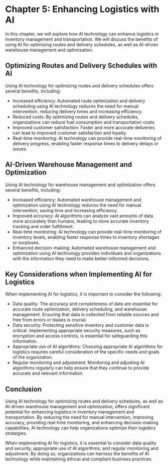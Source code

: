 Chapter 5: Enhancing Logistics with AI
======================================

In this chapter, we will explore how AI technology can enhance logistics in inventory management and transportation. We will discuss the benefits of using AI for optimizing routes and delivery schedules, as well as AI-driven warehouse management and optimization.

Optimizing Routes and Delivery Schedules with AI
------------------------------------------------

Using AI technology for optimizing routes and delivery schedules offers several benefits, including:

* Increased efficiency: Automated route optimization and delivery scheduling using AI technology reduces the need for manual intervention, reducing delivery times and increasing efficiency.
* Reduced costs: By optimizing routes and delivery schedules, organizations can reduce fuel consumption and transportation costs.
* Improved customer satisfaction: Faster and more accurate deliveries can lead to improved customer satisfaction and loyalty.
* Real-time monitoring: AI technology can provide real-time monitoring of delivery progress, enabling faster response times to delivery delays or issues.

AI-Driven Warehouse Management and Optimization
-----------------------------------------------

Using AI technology for warehouse management and optimization offers several benefits, including:

* Increased efficiency: Automated warehouse management and optimization using AI technology reduces the need for manual intervention, saving time and increasing efficiency.
* Improved accuracy: AI algorithms can analyze vast amounts of data more accurately than humans, leading to more accurate inventory tracking and order fulfillment.
* Real-time monitoring: AI technology can provide real-time monitoring of inventory levels, enabling faster response times to inventory shortages or surpluses.
* Enhanced decision-making: Automated warehouse management and optimization using AI technology provides individuals and organizations with the information they need to make better-informed decisions.

Key Considerations when Implementing AI for Logistics
-----------------------------------------------------

When implementing AI for logistics, it is important to consider the following:

* Data quality: The accuracy and completeness of data are essential for accurate route optimization, delivery scheduling, and warehouse management. Ensuring that data is collected from reliable sources and free from errors or biases is crucial.
* Data security: Protecting sensitive inventory and customer data is critical. Implementing appropriate security measures, such as encryption and access controls, is essential for safeguarding this information.
* Appropriate use of AI algorithms: Choosing appropriate AI algorithms for logistics requires careful consideration of the specific needs and goals of the organization.
* Regular monitoring and adjustment: Monitoring and adjusting AI algorithms regularly can help ensure that they continue to provide accurate and relevant information.

Conclusion
----------

Using AI technology for optimizing routes and delivery schedules, as well as AI-driven warehouse management and optimization, offers significant potential for enhancing logistics in inventory management and transportation. By reducing the need for manual intervention, improving accuracy, providing real-time monitoring, and enhancing decision-making capabilities, AI technology can help organizations optimize their logistics strategies.

When implementing AI for logistics, it is essential to consider data quality and security, appropriate use of AI algorithms, and regular monitoring and adjustment. By doing so, organizations can harness the benefits of AI technology while maintaining ethical and compliant business practices.


